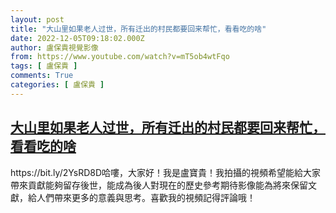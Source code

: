 ```yaml
---
layout: post
title: "大山里如果老人过世，所有迁出的村民都要回来帮忙，看看吃的啥"
date: 2022-12-05T09:18:02.000Z
author: 盧保貴視覺影像
from: https://www.youtube.com/watch?v=mT5ob4wtFqo
tags: [ 盧保貴 ]
comments: True
categories: [ 盧保貴 ]
---
```

<!--1670231882000-->
[大山里如果老人过世，所有迁出的村民都要回来帮忙，看看吃的啥](https://www.youtube.com/watch?v=mT5ob4wtFqo)
------

<div>
https://bit.ly/2YsRD8D哈嘍，大家好！我是盧寶貴！我拍攝的視頻希望能給大家帶來貢獻能夠留存後世，能成為後人對現在的歷史參考期待影像能為將來保留文獻，給人們帶來更多的意義與思考。喜歡我的視頻記得評論哦！
</div>
